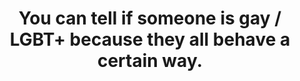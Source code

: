 ---
layout: myth
type: Stereotype
title: You can tell if someone is gay / LGBT+ because they all behave a certain way.
short: Sometimes you might successfully guess a person’s sexual orientation by their appearance or mannerisms. But a lot of the time you’d be mistaken, so your impression is only a&nbsp;guess.
tags: Gay
order: 8
---